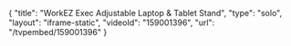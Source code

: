 {
    "title": "WorkEZ Exec Adjustable Laptop & Tablet Stand",
    "type": "solo",
    "layout": "iframe-static",
    "videoId": "159001396",
    "url": "\/tvpembed\/159001396"
}